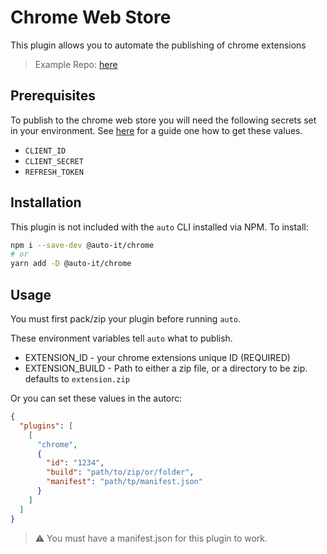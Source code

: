 # Chrome Web Store

This plugin allows you to automate the publishing of chrome extensions

> Example Repo: [here](https://github.com/hipstersmoothie/auto-chrome)

## Prerequisites

To publish to the chrome web store you will need the following secrets set in your environment. See [here](https://github.com/DrewML/chrome-webstore-upload/blob/master/How%20to%20generate%20Google%20API%20keys.md) for a guide one how to get these values.

- `CLIENT_ID`
- `CLIENT_SECRET`
- `REFRESH_TOKEN`

## Installation

This plugin is not included with the `auto` CLI installed via NPM. To install:

```bash
npm i --save-dev @auto-it/chrome
# or
yarn add -D @auto-it/chrome
```

## Usage

You must first pack/zip your plugin before running `auto`.

These environment variables tell `auto` what to publish.

- EXTENSION_ID - your chrome extensions unique ID (REQUIRED)
- EXTENSION_BUILD - Path to either a zip file, or a directory to be zip. defaults to `extension.zip`

Or you can set these values in the autorc:

```json
{
  "plugins": [
    [
      "chrome",
      {
        "id": "1234",
        "build": "path/to/zip/or/folder",
        "manifest": "path/tp/manifest.json"
      }
    ]
  ]
}
```

> :warning: You must have a manifest.json for this plugin to work.
